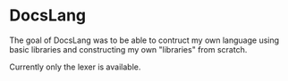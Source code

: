# DocsLang

The goal of DocsLang was to be able to contruct my own language using basic libraries and constructing my own "libraries" from scratch. 

Currently only the lexer is available.
